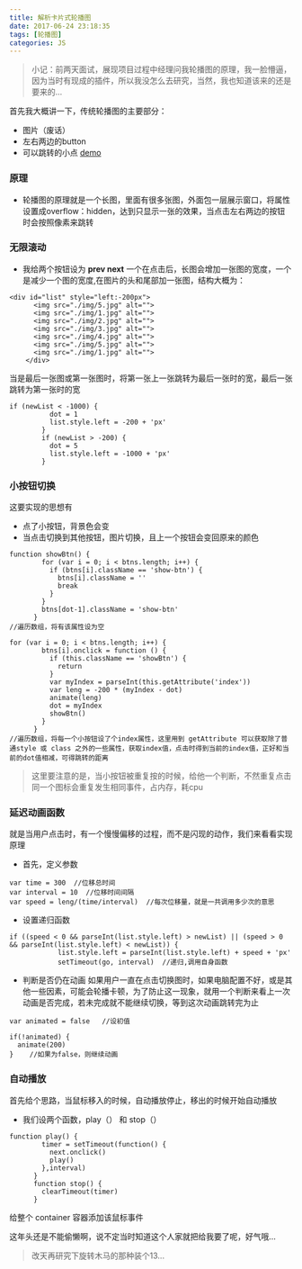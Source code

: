 ```yaml
---
title: 解析卡片式轮播图
date: 2017-06-24 23:18:35
tags: [轮播图]
categories: JS
---
```


> 小记：前两天面试，展现项目过程中经理问我轮播图的原理，我一脸懵逼，因为当时有现成的插件，所以我没怎么去研究，当然，我也知道该来的还是要来的...

首先我大概讲一下，传统轮播图的主要部分：
* 图片（废话）
* 左右两边的button
* 可以跳转的小点
[demo](http://jzxer.cn/card/)

### 原理
* 轮播图的原理就是一个长图，里面有很多张图，外面包一层展示窗口，将属性设置成overflow：hidden，达到只显示一张的效果，当点击左右两边的按钮时会按照像素来跳转

### 无限滚动
* 我给两个按钮设为 <b>prev next</b> 一个在点击后，长图会增加一张图的宽度，一个是减少一个图的宽度,在图片的头和尾部加一张图，结构大概为：
```
<div id="list" style="left:-200px">
      <img src="./img/5.jpg" alt="">
      <img src="./img/1.jpg" alt="">
      <img src="./img/2.jpg" alt="">
      <img src="./img/3.jpg" alt="">
      <img src="./img/4.jpg" alt="">
      <img src="./img/5.jpg" alt="">
      <img src="./img/1.jpg" alt="">
    </div>
```
当是最后一张图或第一张图时，将第一张上一张跳转为最后一张时的宽，最后一张跳转为第一张时的宽
```
if (newList < -1000) {
          dot = 1
          list.style.left = -200 + 'px'
        }
        if (newList > -200) {
          dot = 5
          list.style.left = -1000 + 'px'
        }
```

### 小按钮切换
这要实现的思想有
* 点了小按钮，背景色会变
* 当点击切换到其他按钮，图片切换，且上一个按钮会变回原来的颜色

```
function showBtn() {
        for (var i = 0; i < btns.length; i++) {
          if (btns[i].className == 'show-btn') {
            btns[i].className = ''
            break
          }
        }
        btns[dot-1].className = 'show-btn'
      }
//遍历数组，将有该属性设为空

for (var i = 0; i < btns.length; i++) {
        btns[i].onclick = function () {
          if (this.className == 'showBtn') {
            return
          }
          var myIndex = parseInt(this.getAttribute('index'))
          var leng = -200 * (myIndex - dot)
          animate(leng)
          dot = myIndex
          showBtn()
        }
      }
//遍历数组，将每一个小按钮设了个index属性，这里用到 getAttribute 可以获取除了普通style 或 class 之外的一些属性，获取index值，点击时得到当前的index值，正好和当前的dot值相减，可得跳转的距离 
```
> 这里要注意的是，当小按钮被重复按的时候，给他一个判断，不然重复点击同一个图标会重复发生相同事件，占内存，耗cpu

### 延迟动画函数
就是当用户点击时，有一个慢慢偏移的过程，而不是闪现的动作，我们来看看实现原理

* 首先，定义参数
```
var time = 300  //位移总时间
var interval = 10  //位移时间间隔
var speed = leng/(time/interval)  //每次位移量，就是一共调用多少次的意思
```

* 设置递归函数
```
if ((speed < 0 && parseInt(list.style.left) > newList) || (speed > 0 && parseInt(list.style.left) < newList)) {
            list.style.left = parseInt(list.style.left) + speed + 'px'
            setTimeout(go, interval)  //递归,调用自身函数
```

* 判断是否仍在动画
如果用户一直在点击切换图时，如果电脑配置不好，或是其他一些因素，可能会轮播卡顿，为了防止这一现象，就用一个判断来看上一次动画是否完成，若未完成就不能继续切换，等到这次动画跳转完为止
```
var animated = false   //设初值

if(!animated) {
  animate(200)
}    //如果为false，则继续动画
```

### 自动播放
首先给个思路，当鼠标移入的时候，自动播放停止，移出的时候开始自动播放
* 我们设两个函数，play（） 和 stop（） 
```
function play() {
        timer = setTimeout(function() {
          next.onclick()
          play()
        },interval)
      }
      function stop() {
        clearTimeout(timer)
      }
```
给整个 container 容器添加该鼠标事件

这年头还是不能偷懒啊，说不定当时知道这个人家就把给我要了呢，好气哦...

> 改天再研究下旋转木马的那种装个13...
